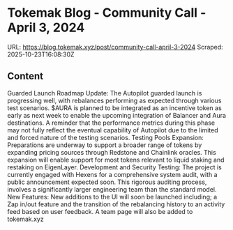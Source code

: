 # Tokemak Blog - Community Call - April 3, 2024

URL: https://blog.tokemak.xyz/post/community-call-april-3-2024
Scraped: 2025-10-23T16:08:30Z

## Content

Guarded Launch Roadmap Update: The Autopilot guarded launch is progressing well, with rebalances performing as expected through various test scenarios. $AURA is planned to be integrated as an incentive token as early as next week to enable the upcoming integration of Balancer and Aura destinations. A reminder that the performance metrics during this phase may not fully reflect the eventual capability of Autopilot due to the limited and forced nature of the testing scenarios.
Testing Pools Expansion: Preparations are underway to support a broader range of tokens by expanding pricing sources through Redstone and Chainlink oracles. This expansion will enable support for most tokens relevant to liquid staking and restaking on EigenLayer.
Development and Security Testing: The project is currently engaged with Hexens for a comprehensive system audit, with a public announcement expected soon. This rigorous auditing process, involves a significantly larger engineering team than the standard model.
New Features: New additions to the UI will soon be launched including; a Zap in/out feature and the transition of the rebalancing history to an activity feed based on user feedback. A team page will also be added to tokemak.xyz

‍